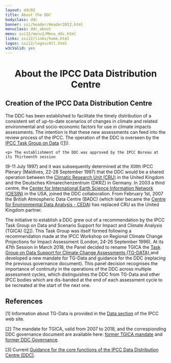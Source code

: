 ```yaml
---
layout: ddc02
title: About the DDC
bodyclass: ddc
banner: ssi/header/Header2012.html
menuclass: ddc_about
menu: ssi12/menu1/Menu_ddc.html
links: ssi12/links/home.html
logos: ssi12/logos/All.html
w3cValid: yes
---
```

<div id="pagetitle">
  <h1 align="center">About the IPCC Data Distribution Centre</h1>
</div>
  <!-- End of Page Title Block -->

<div id="content">
  
  <p></p>
    
  <h2> Creation of the IPCC Data Distribution Centre</h2>
  
  <p>	The DDC has been established to facilitate the timely distribution of a consistent set of
  up-to-date scenarios of changes in climate and related environmental and socio-economic factors for
  use in climate impacts assessments. The intention is that these new assessments can feed into the
  review process of the IPCC. The operation of the DDC is overseen by the <a href="https://www.ipcc.ch/data/">IPCC Task Group on Data</a> (<a href="#ref1">[1]</a>).</p>
  
    <p>	The establishment of the DDC was approved by the IPCC Bureau at its Thirteenth session
  (9-11 July 1997) and it was subsequently determined at the XIIIth IPCC Plenary (Maldives, 22-28
  September 1997) that the DDC would be a shared operation between the
  <a href="http://www.cru.uea.ac.uk" target="new">Climatic Research Unit (CRU)</a> in the
  United Kingdom and the Deutsches Klimarechenzentrum (DKRZ) in Germany. In 2003 a third centre,
  the <a href="http://www.ciesin.columbia.edu/" target="new">Center for International Earth Science
  Information Network (CIESIN)</a> in the USA, joined the DDC collaboration.
  From February 1st, 2007 the British Atmospheric Data Centre (BADC) (which later became the
<a href="http://ceda.ac.uk" target="new">Centre for Environmental Data Analysis - CEDA</a>)
  has replaced CRU as the United Kingdom partner.</p>
  
  <p>	The initiative to establish a DDC grew out of a recommendation by the
  IPCC Task Group on Data and Scenario Support for Impact and Climate Analysis (TGICA) (<a href="#ref1">[2]</a>).
  This Task Group was itself formed following a recommendation made at the IPCC Workshop on
  Regional Climate Change Projections for Impact Assessment (London, 24-26 September 1996).
At its 47th Session in March 2018, the Panel decided to rename TGICA the
 <a href="https://www.ipcc.ch/task-group-on-data-and-scenario-support-for-impact-and-climate-analysis-tgica">
Task Group on Data Support for Climate Change Assessments (TG-DATA) 
</a> and developed a new mandate for TG-Data and guidance for the DDC (replacing the previous governance document). This panel decision recognises the
importance of continuity in the operations of the DDC across multiple assessment cycles, which distinguishes the DDC from TG-Data and other IPCC bodies which are dis-banded at the end of each assessment cycle to be recreated at the start of the next one.</p>
  
  <h2>References</h2>
 
 <a name="ref1"/>[1] Information about TG-Data is provided in the <a href="https://www.ipcc.ch/data/">Data section</a> of the IPCC web site.
 
 [2] The mandate for TGICA, valid from 2007 to 2018, and the correspionding DDC governance document are available here: <a href="/docs/TGICA_Mandate_031207.pdf">former TGICA mandate</a> and <a href="/docs/TGICA_DDC_Governance_2012feb08.pdf">former DDC Governance</a>.
 
 [3] Current <a href="https://www.ipcc.ch/site/assets/uploads/2018/12/Guidance_DDC.pdf">Guidance for the core functions of the IPCC Data Distribution Centre (DDC)</a>.
  
  
</div>  
  
 
  
  <!-- end of center column -->

